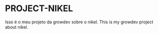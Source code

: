 # PROJECT-NIKEL
Isso é o meu projeto da growdev sobre o nikel.
This is my growdev project about nikel.
